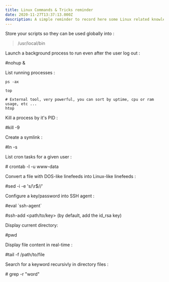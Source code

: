 ```yaml
---
title: Linux Commands & Tricks reminder
date: 2020-11-27T13:37:13.000Z
description: A simple reminder to record here some Linux related knowledge
---
```

Store your scripts so they can be used globally into :
> /usr/local/bin

Launch a background process to run even after the user log out :

\#nohup <command> &

List running processes : 

```shell
ps -ax
```
```shell
top
```
```shell
# External tool, very powerful, you can sort by uptime, cpu or ram usage, etc ...
htop 
```

Kill a process by it's PID : 

\#kill -9 <PID>

Create a symlink :

\#ln -s <source> <target>

List cron tasks for a given user :

\# crontab -l -u www-data

Convert a file with DOS-like linefeeds into Linux-like linefeeds :

\#sed -i -e 's/\r$//' <filename>

Configure a key/password into SSH agent :

\#eval \`ssh-agent\`

\#ssh-add <path/to/key> (by default, add the id_rsa key)

Display current directory:

\#pwd

Display file content in real-time :

\#tail -f /path/to/file

Search for a keyword recursivly in directory files :

\# grep -r "word"